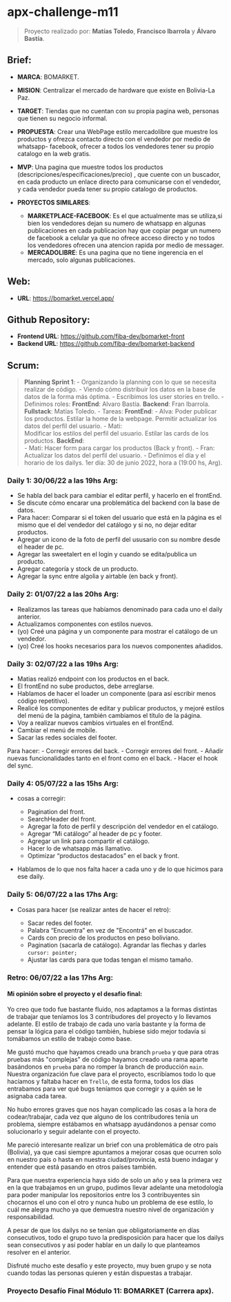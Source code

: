 # apx-challenge-m11

> Proyecto realizado por: **Matías Toledo**, **Francisco Ibarrola** y **Álvaro Bastía**.

## Brief:

 - **MARCA**: BOMARKET.
  
 - **MISION**: Centralizar el mercado de hardware que existe en Bolivia-La Paz.
 
 - **TARGET**: Tiendas que no cuentan con su propia pagina web, personas que tienen su negocio informal.
 
 - **PROPUESTA**: Crear una WebPage estilo mercadolibre que muestre los productos y ofrezca contacto directo con el vendedor por medio de whatsapp- facebook, ofrecer a todos los vendedores tener su propio catalogo en la web gratis.
 
 - **MVP**: Una pagina que muestre todos los productos (descripciones/especificaciones/precio) , que cuente con un buscador, en cada producto un enlace directo para comunicarse con el vendedor, y cada vendedor pueda tener su propio catalogo de productos.
 
 - **PROYECTOS SIMILARES**: 
    - **MARKETPLACE-FACEBOOK**: Es el que actualmente mas se utiliza,si bien los vendedores dejan su numero de whatsapp en algunas publicaciones en cada publicacion hay que copiar pegar un numero de facebook a celular ya que no ofrece acceso directo y no todos los vendedores ofrecen una atencion rapida por medio de messager. 
    - **MERCADOLIBRE**: Es una pagina que no tiene ingerencia en el mercado, solo algunas publicaciones. 

 
## Web:
  - **URL**: https://bomarket.vercel.app/

## Github Repository:
  - **Frontend URL**: https://github.com/fiba-dev/bomarket-front
  - **Backend URL**: https://github.com/fiba-dev/bomarket-backend

## Scrum:

  > **Planning Sprint 1**:
    - Organizando la planning con lo que se necesita realizar de código.
    - Viendo cómo distribuir los datos en la base de datos de la forma más óptima.
    - Escribimos los user stories en trello.
    - Definimos roles:
        **FrontEnd**:
	        Alvaro Bastía.
        **Backend**:
	        Fran Ibarrola.
        **Fullstack**:
	        Matías Toledo.
    - Tareas:
      **FrontEnd**:
        - Alva:
          Poder publicar los productos.
          Estilar la home de la webpage.
          Permitir actualizar los datos del perfil del usuario.
        - Mati:  
          Modificar los estilos del perfil del usuario.
          Estilar las cards de los productos.
      **BackEnd**:	
	- Mati:
          Hacer form para cargar los productos (Back y front).
	- Fran:
          Actualizar los datos del perfil del usuario.
	- Definimos el día y el horario de los dailys.
        1er día: 30 de junio 2022, hora a (19:00 hs, Arg).

### Daily 1: 30/06/22 a las 19hs Arg:
  
  - Se habla del back para cambiar el editar perfil, y hacerlo en el frontEnd.
  - Se discute cómo encarar una problemática del backend con la base de datos.
  - Para hacer: Comparar si el token del usuario que está en la página es el mismo que el del vendedor del catálogo y si no, no dejar editar productos.
  - Agregar un icono de la foto de perfil del ususario con su nombre desde el header de pc.
  - Agregar las sweetalert en el login y cuando se edita/publica un producto.
  - Agregar categoría y stock de un producto.
  - Agregar la sync entre algolia y airtable (en back y front).

### Daily 2: 01/07/22 a las 20hs Arg:
  
  - Realizamos las tareas que habíamos denominado para cada uno el daily anterior.
  - Actualizamos componentes con estilos nuevos.
  - (yo) Creé una página y un componente para mostrar el catálogo de un vendedor.
  - (yo) Creé los hooks necesarios para los nuevos componentes añadidos.

### Daily 3: 02/07/22 a las 19hs Arg:

  - Matias realizó endpoint con los productos en el back.
  - El frontEnd no sube productos, debe arreglarse.
  - Hablamos de hacer el loader un componente (para así escribir menos código repetitivo).
  - Realicé los componentes de editar y publicar productos, y mejoré estilos del menú de la página, también cambiamos el título de la página.
  - Voy a realizar nuevos cambios virtuales en el frontEnd.
  - Cambiar el menú de mobile.
  - Sacar las redes sociales del footer.
  
  Para hacer:
    - Corregir errores del back.
    - Corregir errores del front.
    - Añadir nuevas funcionalidades tanto en el front como en el back.
    - Hacer el hook del sync.

### Daily 4: 05/07/22 a las 15hs Arg:
  
  - cosas a corregir:

    - Pagination del front.
    - SearchHeader del front.
    - Agregar la foto de perfil y descripción del vendedor en el catálogo.
    - Agregar “Mi catálogo” al header de pc y footer.
    - Agregar un link para compartir el catálogo.
    - Hacer lo de whatsapp más llamativo.
    - Optimizar “productos destacados” en el back y front.

  - Hablamos de lo que nos falta hacer a cada uno y de lo que hicimos para ese daily.

### Daily 5: 06/07/22 a las 17hs Arg:

  - Cosas para hacer (se realizar antes de hacer el retro):
    
    - Sacar redes del footer.
    - Palabra “Encuentra” en vez de "Encontrá" en el buscador.
    - Cards con precio de los productos en peso boliviano.
    - Pagination (sacarla de catálogo). Agrandar las flechas y darles ```cursor: pointer;```
    - Ajustar las cards para que todas tengan el mismo tamaño.
    
### Retro: 06/07/22 a las 17hs Arg:

  #### Mi opinión sobre el proyecto y el desafío final:
  
  Yo creo que todo fue bastante fluido, nos adaptamos a la formas distintas de trabajar que teníamos los 3 contribudores del proyecto y lo llevamos adelante. El estilo de trabajo de cada uno varía bastante y la forma de pensar la lógica para el código también, hubiese sido mejor todavía si tomábamos un estilo de trabajo como base.
    
  Me gustó mucho que hayamos creado una branch `prueba` y que para otras pruebas más "complejas" de código hayamos creado una rama aparte basándonos en `prueba` para no romper la branch de producción `main`. Nuestra organización fue clave para el proyecto, escribíamos todo lo que hacíamos y faltaba hacer en `Trello`, de esta forma, todos los días entrabamos para ver qué bugs teníamos que corregir y a quién se le asignaba cada tarea.
    
  No hubo errores graves que nos hayan complicado las cosas a la hora de codear/trabajar, cada vez que alguno de los contribudores tenía un problema, siempre estábamos en whatsapp ayudándonos a pensar como solucionarlo y seguir adelante con el proyecto.
    
  Me pareció interesante realizar un brief con una problemática de otro país (Bolivia), ya que casi siempre apuntamos a mejorar cosas que ocurren solo en nuestro país o hasta en nuestra ciudad/provincia, está bueno indagar y entender que está pasando en otros países también.
    
  Para que nuestra experiencia haya sido de solo un año y sea la primera vez en la que trabajamos en un grupo, pudimos llevar adelante una metodología para poder manipular los repositorios entre los 3 contribuyentes sin chocarnos el uno con el otro y nunca hubo un problema de ese estilo, lo cuál me alegra mucho ya que demuestra nuestro nivel de organización y responsabilidad.
  
  A pesar de que los dailys no se tenían que obligatoriamente en días consecutivos, todo el grupo tuvo la predisposición para hacer que los dailys sean consecutivos y así poder hablar en un daily lo que planteamos resolver en el anterior.
  
  Disfruté mucho este desafío y este proyecto, muy buen grupo y se nota cuando todas las personas quieren y están dispuestas a trabajar.
  
### Proyecto Desafío Final Módulo 11: BOMARKET (Carrera apx).

